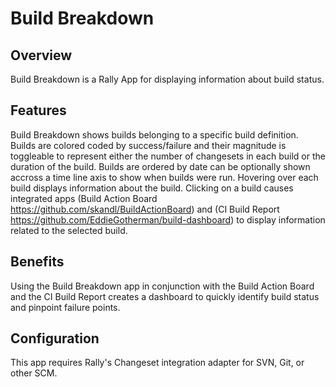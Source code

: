 Build Breakdown
=========================

## Overview

Build Breakdown is a Rally App for displaying information about build status.

## Features

Build Breakdown shows builds belonging to a specific build definition. Builds are colored coded by success/failure and their magnitude is toggleable to represent either the number of changesets in each build or the duration of the build. Builds are ordered by date can be optionally shown accross a time line axis to show when builds were run. Hovering over each build displays information about the build. Clicking on a build causes integrated apps (Build Action Board https://github.com/skandl/BuildActionBoard) and (CI Build Report https://github.com/EddieGotherman/build-dashboard) to display information related to the selected build.

## Benefits

Using the Build Breakdown app in conjunction with the Build Action Board and the CI Build Report creates a dashboard to quickly identify build status and pinpoint failure points.

## Configuration

This app requires Rally's Changeset integration adapter for SVN, Git, or other SCM.